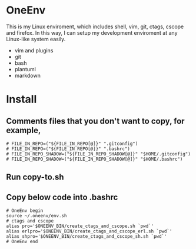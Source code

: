 # OneEnv
This is my Linux enviroment, which includes shell, vim, git, ctags, cscope and firefox.
In this way, I can setup my development enviroment at any Linux-like system easily.

* vim and plugins
* git
* bash
* plantuml
* markdown

# Install
## Comments files that you don't want to copy, for example,
	# FILE_IN_REPO=("${FILE_IN_REPO[@]}" ".gitconfig")
	# FILE_IN_REPO=("${FILE_IN_REPO[@]}" ".bashrc")
	# FILE_IN_REPO_SHADOW=("${FILE_IN_REPO_SHADOW[@]}" "$HOME/.gitconfig")
	# FILE_IN_REPO_SHADOW=("${FILE_IN_REPO_SHADOW[@]}" "$HOME/.bashrc")

## Run copy-to.sh

## Copy below code into .bashrc
	# OneEnv begin
	source ~/.oneenv/env.sh
	# ctags and cscope
	alias pro='$ONEENV_BIN/create_ctags_and_cscope.sh `pwd`'
	alias erlpro='$ONEENV_BIN/create_ctags_and_cscope_erl.sh `pwd`'
	alias shpro='$ONEENV_BIN/create_ctags_and_cscope_sh.sh `pwd`'
	# OneEnv end
